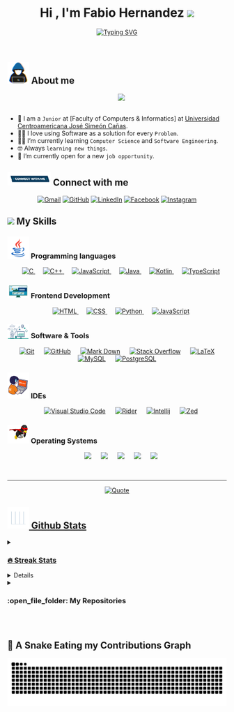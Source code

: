 <h1 align="center">Hi , I'm Fabio Hernandez <img src="https://media.giphy.com/media/hvRJCLFzcasrR4ia7z/giphy.gif" width="35"></h1>
<p align="center">
  <a href="https://git.io/typing-svg"><img src="https://readme-typing-svg.demolab.com?font=Kode+mono&weight=900&size=50&pause=1000&color=24F721&background=000000&center=true&vCenter=true&multiline=true&random=false&width=617&height=160&lines=welcome+to+Fabio;+GitHub" alt="Typing SVG" /></a>
</p>

<br>

## <picture><img src = "https://github.com/Fabio-Alfredo/Fabio-Alfredo/blob/main/Images/about_me.gif?raw=true" width = 50px></picture> About me

<picture> <img align="right" src="https://user-images.githubusercontent.com/74038190/212748842-9fcbad5b-6173-4175-8a61-521f3dbb7514.gif" width = 250px></picture>

<br><br>

- :school: I am a `Junior` at [Faculty of Computers & Informatics] at [Universidad Centroamericana José Simeón Cañas](http://uca.edu.sv).
- :technologist: I love using Software as a solution for every `Problem`.
- :student: I’m currently learning `Computer Science` and `Software Engineering`.
- :nerd_face: Always `learning new things`.
- :thinking: I’m currently open for a new `job opportunity`.
  <br>

## <picture> <img src="https://github.com/Fabio-Alfredo/Fabio-Alfredo/blob/main/Images/Connect-with-me.gif?raw=true" width="100px"> </picture> Connect with me

<p align="center">
	<a href="mailto:fabioalfredo47@gmail.com"><img img src="https://img.shields.io/badge/gmail-%23EA4335.svg?style=plastic&logo=gmail&logoColor=white" alt="Gmail"/></a>
	<a href="#"><img src="https://img.shields.io/badge/github-%23181717.svg?style=plastic&logo=github&logoColor=white" alt="GitHub"/></a>
	<a href="https://www.linkedin.com/in/fabio-hern%C3%A1ndez-044ba0298/"><img src="https://img.shields.io/badge/linkedin-%230A66C2.svg?style=plastic&logo=linkedin&logoColor=white" alt="LinkedIn"/></a>
	<a href="https://www.facebook.com/minions.malvados.7"><img src="https://img.shields.io/badge/facebook-%231877F2.svg?style=plastic&logo=facebook&logoColor=white" alt="Facebook"/></a>
	<a href="https://www.instagram.com/1hernandex"><img src="https://img.shields.io/badge/instagram-%23E4405F.svg?style=plastic&logo=instagram&logoColor=white" alt="Instagram"/></a>
</p>

## <img src="https://media2.giphy.com/media/QssGEmpkyEOhBCb7e1/giphy.gif?cid=ecf05e47a0n3gi1bfqntqmob8g9aid1oyj2wr3ds3mg700bl&rid=giphy.gif" width ="3%"> My Skills

### <picture> <img src = "https://github.com/Fabio-Alfredo/Fabio-Alfredo/blob/main/Images/Programming_Languages.gif?raw=true" width = 50px> </picture> Programming languages

<p align="center"> 
  &emsp; 
  <a href="https://www.cprogramming.com/" target="_blank"> 
    <img alt="C" src="https://img.shields.io/badge/C%20-%232370ED.svg?style=plastic&logo=c&logoColor=white">
  </a> 
  &emsp;
  <a href="https://www.w3schools.com/cpp/" target="_blank"> 
    <img alt="C++" src="https://img.shields.io/badge/C++%20-%2300599C.svg?style=plastic&logo=c%2B%2B&logoColor=white">
  </a> 
  &emsp;
  <a href="https://developer.mozilla.org/en-US/docs/Web/JavaScript" target="_blank"> 
     <img alt="JavaScript" src="https://img.shields.io/badge/JavaScript%20-%23F7DF1E.svg?style=plastic&logo=javascript&logoColor=black">
   </a>
  &emsp;
  <a href="https://www.java.com" target="_blank"> 
    <img alt="Java" src="https://img.shields.io/badge/Java-%23007396.svg?style=plastic&logo=java&logoColor=white">
  </a>
  &emsp;
  <a href="https://kotlinlang.org/" target="_blank"> 
    <img alt="Kotlin" src="https://img.shields.io/badge/Kotlin-black?style=plastic">
  </a>
  &emsp;
   <a href="https://www.python.org" target="_blank">
    <img alt="TypeScript" src="https://img.shields.io/badge/typescript-%23007ACC.svg?style=plastic&logo=typescript&logoColor=white">
  </a>
</p>

### <picture> <img src = "https://github.com/Fabio-Alfredo/Fabio-Alfredo/blob/main/Images/Front_End.gif?raw=true" width = 50px> </picture> Frontend Development

<p align="center"> 
  &emsp; 
  <a href="https://www.w3.org/html/" target="_blank"> 
   <img alt="HTML" src="https://img.shields.io/badge/HTML5%20-%23E34F26.svg?style=plastic&logo=html5&logoColor=white">
  </a>   
  &emsp;
  <a href="https://www.w3schools.com/css/" target="_blank">
    <img alt="CSS" src="https://img.shields.io/badge/CSS%20-%231572B6.svg?style=plastic&logo=css3&logoColor=white">
  </a> 
  &emsp;
  <a href="https://es.react.dev/" target="_blank">
    <img alt="Python" src="https://img.shields.io/badge/react-%2361DAFB.svg?style=plastic&logo=React&logoColor=black">
  </a>
  &emsp;
  <a href="https://lenguajejs.com/javascript/" target="_blank"> 
     <img alt="JavaScript" src="https://img.shields.io/badge/JavaScript%20-%23F7DF1E.svg?style=plastic&logo=javascript&logoColor=black">
   </a>
</p>

### <picture> <img src = "https://github.com/Fabio-Alfredo/Fabio-Alfredo/blob/main/Images/Software_Tools.gif?raw=true" width = 50px> </picture> Software & Tools

<p align="center">
  &emsp;
    <a href="https://git-scm.com/"><img alt="Git" src="https://img.shields.io/badge/Git%20-%23F05033.svg?style=plastic&logo=git&logoColor=white"></a>
  &emsp;
    <a href="https://github.com/"><img alt="GitHub" src="https://img.shields.io/badge/github-%23181717.svg?style=plastic&logo=github&logoColor=white"></a>
  &emsp;
    <a href="https://markdown.es/"><img alt="Mark Down" src="https://img.shields.io/badge/Markdown-000000?style=plastic&logo=markdown&logoColor=white"></a>
  &emsp;
    <a href="https://stackoverflow.com"><img alt="Stack Overflow" src="https://img.shields.io/badge/-Stack%20Overflow-FE7A16?style=plastic&logo=stack-overflow&logoColor=white"></a>
  &emsp;
    <a href="https://es.overleaf.com/"><img  alt="LaTeX" src="https://img.shields.io/badge/latex-%23008080.svg?&style=plastic&logo=latex&logoColor=white" /></a>
  &emsp;
    <a href="https://www.mysql.com/"><img alt="MySQL" src="https://img.shields.io/badge/mysql-%234479A1.svg?&style=plastic&logo=mysql&logoColor=white"/></a>
  &emsp;
    <a href="https://www.google.com/search?q=postgresql&oq=postgres&sourceid=chrome&ie=UTF-8"><img alt="PostgreSQL" src="https://img.shields.io/badge/postgresql-%23316192.svg?&style=plastic&logo=postgresql&logoColor=white"/></a>
</p>

### <picture> <img src = "https://github.com/Fabio-Alfredo/Fabio-Alfredo/blob/main/Images/IDEs.gif?raw=true" width = 50px> </picture> IDEs

<p align="center">
  &emsp;
    <a href="https://code.visualstudio.com/"><img alt="Visual Studio Code" src="https://img.shields.io/badge/Visual%20Studio%20Code-0078d7.svg?style=plastic&logo=visual-studio-code &logoColor=white"></a>
  &emsp;
    <a href="https://www.jetbrains.com/rider/"><img alt="Rider" src="https://img.shields.io/badge/rider-%23000000.svg?style=plastic&logo=rider&logoColor=white" /></a>
  &emsp;
    <a href="https://www.jetbrains.com/idea/"><img alt="Intellij" src="https://img.shields.io/badge/intellij%20IDA-%23F50C56?style=plastic&logo=intellijidea" /></a>
  &emsp;
    <a href="https://zed.dev/"><img alt="Zed" src="https://img.shields.io/badge/zedindustries-084CCF.svg?style=plastic&logo=zedindustries&logoColor=white" /></a>
</p>

### <picture> <img src = "https://github.com/Fabio-Alfredo/Fabio-Alfredo/blob/main/Images/OS.gif?raw=true" width = 50px> </picture> Operating Systems

<p align="center">
  &emsp;
    <a href="https://www.linux.org/"><img src="https://img.shields.io/badge/Linux-FCC624?style=plastic&logo=linux&logoColor=black"></a>
  &emsp;
    <a href="https://ubuntu.com/"><img src="https://img.shields.io/badge/Ubuntu-E95420?style=plastic&logo=ubuntu&logoColor=white"></a>
  &emsp;
    <a href="https://www.microsoft.com/"><img src="https://img.shields.io/badge/Windows-0078D6?style=plastic&logo=windows&logoColor=white"></a>
  &emsp;
    <a href="https://support.apple.com/"><img src="https://img.shields.io/badge/Apple-black?style=plastic&logo=apple" /></a>
  &emsp;
    <a href="https://linuxmint.com/"><img src="https://img.shields.io/badge/Mint-%2387CF3E?style=plastic&logo=linuxmint&logoColor=white"/></a>
</p>

<br>

---

<p align = "center">
	<a href="#"> <img alt = "Quote" src="https://quotes-github-readme.vercel.app/api?type=horizontal&theme=tokyonight&animation=grow_out_in&quoteCategory=programming">
</p>

## <picture> <img src = "https://github.com/Fabio-Alfredo/Fabio-Alfredo/blob/main/Images/Statistics.gif?raw=true" width = 50px> </picture> Github Stats

<details><summary><h3> 🔥 Streak Stats</h3></summary>

---

<p align="center"><img src="https://github-readme-streak-stats.herokuapp.com/?user=Fabio-Alfredo&theme=tokyonight_duo" alt="7oSkaaa" /></p>

</details>
<details><summary><h3>💻 GitHub Profile Stats</h3></summary>

---

<p align="center">
    <a href="https://github.com/anuraghazra/github-readme-stats">
	    <img alt="7oSkaaa's Github Stats" src="https://github-readme-stats.vercel.app/api?username=Fabio-Alfredo&show_icons=true&count_private=true&locale=en&theme=tokyonight&layout=compact" height="230px"/></a>
	  <img src="https://github-readme-stats.vercel.app/api/top-langs?username=Fabio-Alfredo&langs_count=10&show_icons=true&locale=en&theme=tokyonight" alt="7oSkaaa" height="230px"/>
<br/>
  <b>Note:</b> Top languages is only a metric of the languages my public code consists of and doesn't reflect experience or skill level.
  </p>
</details>

<details><summary><h3> :open_file_folder: My Repositories </h3></summary>

---

<div>
  <p align="center">
	<a href="https://github.com/Fabio-Alfredo/library-management-hexagonal-api">
    <img src="https://github-readme-stats.vercel.app/api/pin/?username=Fabio-Alfredo&repo=library-management-hexagonal-api&theme=tokyonight" alt="GitHub Stats" />
  </a>
	<a href="https://github.com/Fabio-Alfredo/NoteMax-api-typescript">
    <img src="https://github-readme-stats.vercel.app/api/pin/?username=Fabio-Alfredo&repo=NoteMax-api-typescript&theme=tokyonight" alt="GitHub Stats" />
  </a>
  <a href="https://github.com/Fabio-Alfredo/ActoPedia-backend-express">
    <img src="https://github-readme-stats.vercel.app/api/pin/?username=Fabio-Alfredo&repo=ActoPedia-backend-express&theme=tokyonight" alt="GitHub Stats" />
  </a>
  <a href="https://github.com/Fabio-Alfredo/Shop-Backend-express">
    <img src="https://github-readme-stats.vercel.app/api/pin/?username=Fabio-Alfredo&repo=Shop-Backend-express&theme=tokyonight" alt="GitHub Stats" />
  </a>
    <a href="https://github.com/Fabio-Alfredo/SafeHouse-Application">
    <img src="https://github-readme-stats.vercel.app/api/pin/?username=Fabio-Alfredo&repo=SafeHouse-Application&theme=tokyonight" alt="GitHub Stats" />
  </a>
    <a href="https://github.com/Fabio-Alfredo/ReserVite-Backend-Express">
    <img src="https://github-readme-stats.vercel.app/api/pin/?username=Fabio-Alfredo&repo=ReserVite-Backend-Express&theme=tokyonight" alt="GitHub Stats" />
  </a>
    <a href="https://github.com/Fabio-Alfredo/ChatMind-Backend-Express">
    <img src="https://github-readme-stats.vercel.app/api/pin/?username=Fabio-Alfredo&repo=ChatMind-Backend-Express&theme=tokyonight" alt="GitHub Stats" />
  </a>
    <a href="https://github.com/Fabio-Alfredo/Digidoro-Backend-Express">
    <img src="https://github-readme-stats.vercel.app/api/pin/?username=Fabio-Alfredo&repo=Digidoro-Backend-Express&theme=tokyonight" alt="GitHub Stats" />
  </a>
    <a href="https://github.com/Fabio-Alfredo/Senderos-Application-Kotlin">
    <img src="https://github-readme-stats.vercel.app/api/pin/?username=Fabio-Alfredo&repo=Senderos-Application-Kotlin&theme=tokyonight" alt="GitHub Stats" />
  </a>
  <a href="https://github.com/Fabio-Alfredo/Filmora-proyect">
    <img src="https://github-readme-stats.vercel.app/api/pin/?username=Fabio-Alfredo&repo=Filmora-proyect&theme=tokyonight" alt="GitHub Stats" />
  </a>
  <a href="https://github.com/Fabio-Alfredo/tasks-API">
    <img src="https://github-readme-stats.vercel.app/api/pin/?username=Fabio-Alfredo&repo=tasks-API&theme=tokyonight" alt="GitHub Stats" />
  </a>
  <a href="https://github.com/Fabio-Alfredo/Clinic-Application-React">
    <img src="https://github-readme-stats.vercel.app/api/pin/?username=Fabio-Alfredo&repo=Clinic-Application-React&theme=tokyonight" alt="GitHub Stats" />
  </a>
  <a href="https://github.com/Fabio-Alfredo/quizz">
    <img src="https://github-readme-stats.vercel.app/api/pin/?username=Fabio-Alfredo&repo=quizz&theme=tokyonight" alt="GitHub Stats" />
  </a>
  <a href="https://github.com/Fabio-Alfredo/list-task">
    <img src="https://github-readme-stats.vercel.app/api/pin/?username=Fabio-Alfredo&repo=list-task&theme=tokyonight" alt="GitHub Stats" />
  </a>
   <a href="https://github.com/Fabio-Alfredo/VeloCar-Backend-Express">
    <img src="https://github-readme-stats.vercel.app/api/pin/?username=Fabio-Alfredo&repo=VeloCar-Backend-Express&theme=tokyonight" alt="GitHub Stats" />
  </a>
  <a href="https://github.com/Fabio-Alfredo/https://github.com/Fabio-Alfredo/Partial-Mobile-Programming">
    <img src="https://github-readme-stats.vercel.app/api/pin/?username=Fabio-Alfredo&repo=Partial-Mobile-Programming&theme=tokyonight" alt="GitHub Stats" />
  </a>
   
  </p>
  
</div>
</details>
</br></br>
	
## 🐍 A Snake Eating my Contributions Graph
	
<p align = "center">
	<img src="https://github.com/Fabio-Alfredo/Fabio-Alfredo/blob/output/github-contribution-grid-snake.svg?" alt = "Snake Game" /> 
</p>
